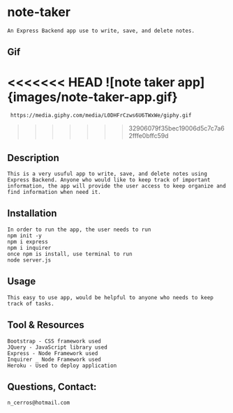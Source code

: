 # note-taker
    An Express Backend app use to write, save, and delete notes.

## Gif
<<<<<<< HEAD
    ![note taker app] {images/note-taker-app.gif}   
=======
     https://media.giphy.com/media/L0DHFrCzws6U6TWxWe/giphy.gif  
>>>>>>> 32906079f35bec19006d5c7c7a62fffe0bffc59d
 

## Description
    This is a very usuful app to write, save, and delete notes using Express Backend. Anyone who would like to keep track of important information, the app will provide the user access to keep organize and find information when need it.

## Installation
    In order to run the app, the user needs to run 
    npm init -y
    npm i express
    npm i inquirer
    once npm is install, use terminal to run 
    node server.js

## Usage
    This easy to use app, would be helpful to anyone who needs to keep track of tasks.

## Tool & Resources
    Bootstrap - CSS framework used
    JQuery - JavaScript library used
    Express - Node Framework used
    Inquirer _ Node Framework used
    Heroku - Used to deploy application

## Questions, Contact:
    n_cerros@hotmail.com    
